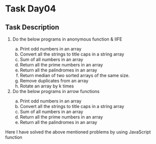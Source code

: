 <h1>Task Day04</h1>
<h2>Task Description</h2>
<ol type="1">
  <li>Do the below programs in anonymous function & IIFE</li>
  <ol type="a">
    <li>Print odd numbers in an array</li>
    <li>Convert all the strings to title caps in a string array</li>
    <li>Sum of all numbers in an array</li>
    <li>Return all the prime numbers in an array</li>
    <li>Return all the palindromes in an array</li>
    <li>Return median of two sorted arrays of the same size.</li>
    <li>Remove duplicates from an array</li>
    <li>Rotate an array by k times</li>
  </ol>
  <li>Do the below programs in arrow functions</li>
  <ol type="a">
    <li>Print odd numbers in an array</li>
    <li>Convert all the strings to title caps in a string array</li>
    <li>Sum of all numbers in an array</li>
    <li>Return all the prime numbers in an array</li>
    <li>Return all the palindromes in an array</li>
  </ol>
</ol>
Here I have solved the above mentioned problems by using JavaScript function
